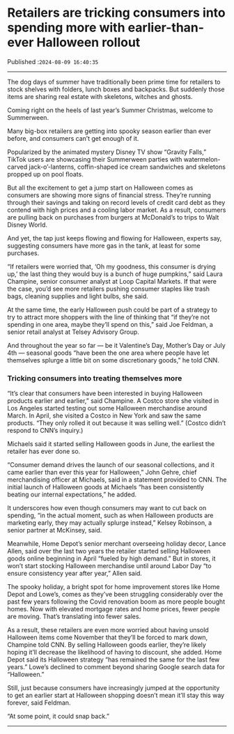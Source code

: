 # Retailers are tricking consumers into spending more with earlier-than-ever Halloween rollout

Published :`2024-08-09 16:40:35`

---

The dog days of summer have traditionally been prime time for retailers to stock shelves with folders, lunch boxes and backpacks. But suddenly those items are sharing real estate with skeletons, witches and ghosts.

Coming right on the heels of last year’s Summer Christmas, welcome to Summerween.

Many big-box retailers are getting into spooky season earlier than ever before, and consumers can’t get enough of it.

Popularized by the animated mystery Disney TV show “Gravity Falls,” TikTok users are showcasing their Summerween parties with watermelon-carved jack-o’-lanterns, coffin-shaped ice cream sandwiches and skeletons propped up on pool floats.

But all the excitement to get a jump start on Halloween comes as consumers are showing more signs of financial stress. They’re running through their savings and taking on record levels of credit card debt as they contend with high prices and a cooling labor market. As a result, consumers are pulling back on purchases from burgers at McDonald’s to trips to Walt Disney World.

And yet, the tap just keeps flowing and flowing for Halloween, experts say, suggesting consumers have more gas in the tank, at least for some purchases.

“If retailers were worried that, ‘Oh my goodness, this consumer is drying up,’ the last thing they would buy is a bunch of huge pumpkins,” said Laura Champine, senior consumer analyst at Loop Capital Markets. If that were the case, you’d see more retailers pushing consumer staples like trash bags, cleaning supplies and light bulbs, she said.

At the same time, the early Halloween push could be part of a strategy to try to attract more shoppers with the line of thinking that “if they’re not spending in one area, maybe they’ll spend on this,” said Joe Feldman, a senior retail analyst at Telsey Advisory Group.

And throughout the year so far — be it Valentine’s Day, Mother’s Day or July 4th — seasonal goods “have been the one area where people have let themselves splurge a little bit on some discretionary goods,” he told CNN.

### Tricking consumers into treating themselves more

“It’s clear that consumers have been interested in buying Halloween products earlier and earlier,” said Champine. A Costco store she visited in Los Angeles started testing out some Halloween merchandise around March. In April, she visited a Costco in New York and saw the same products. “They only rolled it out because it was selling well.” (Costco didn’t respond to CNN’s inquiry.)

Michaels said it started selling Halloween goods in June, the earliest the retailer has ever done so.

“Consumer demand drives the launch of our seasonal collections, and it came earlier than ever this year for Halloween,” John Gehre, chief merchandising officer at Michaels, said in a statement provided to CNN. The initial launch of Halloween goods at Michaels “has been consistently beating our internal expectations,” he added.

It underscores how even though consumers may want to cut back on spending, “in the actual moment, such as when Halloween products are marketing early, they may actually splurge instead,” Kelsey Robinson, a senior partner at McKinsey, said.

Meanwhile, Home Depot’s senior merchant overseeing holiday decor, Lance Allen, said over the last two years the retailer started selling Halloween goods online beginning in April “fueled by high demand.” But in stores, it won’t start stocking Halloween merchandise until around Labor Day “to ensure consistency year after year,” Allen said.

The spooky holiday, a bright spot for home improvement stores like Home Depot and Lowe’s, comes as they’ve been struggling considerably over the past few years following the Covid renovation boom as more people bought homes. Now with elevated mortgage rates and home prices, fewer people are moving. That’s translating into fewer sales.

As a result, these retailers are even more worried about having unsold Halloween items come November that they’ll be forced to mark down, Champine told CNN. By selling Halloween goods earlier, they’re likely hoping it’ll decrease the likelihood of having to discount, she added. Home Depot said its Halloween strategy “has remained the same for the last few years.” Lowe’s declined to comment beyond sharing Google search data for “Halloween.”

Still, just because consumers have increasingly jumped at the opportunity to get an earlier start at Halloween shopping doesn’t mean it’ll stay this way forever, said Feldman.

“At some point, it could snap back.”

---

